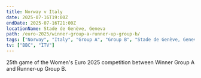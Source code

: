 ```yaml
---
title: Norway v Italy
date: 2025-07-16T19:00Z
endDate: 2025-07-16T21:00Z
locationName: Stade de Genève, Geneva
path: /euro-2025/winner-group-a-runner-up-group-b/
tags: ["Norway", "Italy", "Group A", "Group B", "Stade de Genève, Geneva", "EURO 2025"]
tv: ["BBC", "ITV"]
---
```

25th game of the Women's Euro 2025 competition between Winner Group A and Runner-up Group B. 
